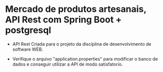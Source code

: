 # Mercado de produtos artesanais, API Rest com Spring Boot + postgresql

- API Rest Criada para o projeto da disciplina de desenvolvimento de software WEB.

- Verifique o arquivo "application.properties" para modificar o banco de dados e conseguir utilizar a API de modo satisfatorio. 